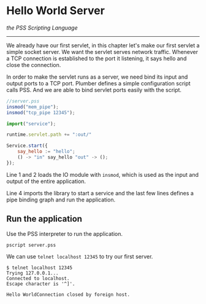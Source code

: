 # Hello World Server
*the PSS Scripting Language*

---

We already have our first servlet, in this chapter let's make our first servlet a simple socket server.
We want the servlet serves network traffic. Whenever a TCP connection is established to the port it listening,
it says hello and close the connection. 

In order to make the servlet runs as a server, we need bind its input and output ports to a TCP port.
Plumber defines a simple configuration script calls PSS. And we are able to bind servlet ports easily with the script.

```javascript
//server.pss
insmod("mem_pipe");
insmod("tcp_pipe 12345");

import("service");

runtime.servlet.path += ":out/"

Service.start({
	say_hello := "hello";
	() -> "in" say_hello "out" -> ();
});
```

Line 1 and 2 loads the IO module with `insmod`, which is used as the input and output of the entire application. 

Line 4 imports the library to start a service and the last few lines defines a pipe binding graph and run the application.

## Run the application

Use the PSS interpreter to run the application.

```
pscript server.pss
```

We can use `telnet localhost 12345` to try our first server.

```
$ telnet localhost 12345
Trying 127.0.0.1...
Connected to localhost.
Escape character is '^]'.

Hello WorldConnection closed by foreign host.
```
